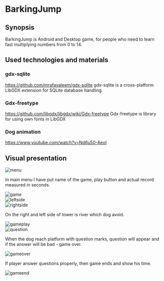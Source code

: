 # BarkingJump
## Synopsis

BarkingJump is Android and Desktop game, for people who need to learn fast multiplying numbers from 0 to 14.

## Used technologies and materials

### gdx-sqlite
https://github.com/mrafayaleem/gdx-sqlite 
gdx-sqlite is a cross-platform LibGDX extension for SQLite database handling.

### Gdx-freetype
https://github.com/libgdx/libgdx/wiki/Gdx-freetype
Gdx-freetype is library for using own fonts in LibGDX

### Dog animation
https://www.youtube.com/watch?v=Nd6u50-AeoI

## Visual presentation
![menu](https://user-images.githubusercontent.com/24614511/68042954-75bb8280-fcd4-11e9-8733-5d62a88a9386.png)<br />

In main menu I have put name of the game, play button and actual record measured in seconds.

![game](https://user-images.githubusercontent.com/24614511/27331283-1e224bfa-55bd-11e7-96f1-3117f81d0eb3.jpg)<br />
![leftside](https://user-images.githubusercontent.com/24614511/27331292-20fdccd2-55bd-11e7-9626-b112f0126d09.jpg)<br />
![rightside](https://user-images.githubusercontent.com/24614511/27331295-22d75726-55bd-11e7-8871-aff061c7b482.jpg)<br />

On the right and left side of tower is river which dog avoid.

![gameplay](https://user-images.githubusercontent.com/24614511/27331297-260f365c-55bd-11e7-8fc2-0f32e4b18c56.jpg)<br />
![question](https://user-images.githubusercontent.com/24614511/27331302-28e17e26-55bd-11e7-8ce3-35997c4bcc97.jpg)<br />

When the dog reach platform with question marks, question will appear and if the answer will be bad - game over.

![gameover](https://user-images.githubusercontent.com/24614511/27331309-2e58eab0-55bd-11e7-9751-da83c9e7f5b0.jpg)<br />

If player answer questions properly, then game ends and show his time.

![gameend](https://user-images.githubusercontent.com/24614511/27331319-327b3ac6-55bd-11e7-94df-984d251448f0.jpg)<br />







